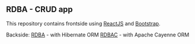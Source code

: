 ## RDBA - CRUD app

This repository contains frontside using <a href="https://reactjs.org/">ReactJS</a> and <a href="https://getbootstrap.com/">Bootstrap</a>.

Backside: 
<a href="https://github.com/ykazlovich/RDBA">RDBA</a> - with Hibernate ORM
<a href="https://github.com/ykazlovich/RDBAC">RDBAC</a> - with Apache Cayenne ORM
